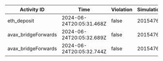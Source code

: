 | Activity ID | Time | Violation | Simulation |
| --- | --- | --- | --- |
| eth_deposit | 2024-06-24T20:05:31.468Z | false | 2015476 |
| avax_bridgeForwards | 2024-06-24T20:05:32.689Z | false | 2015476 |
| avax_bridgeForwards | 2024-06-24T20:05:32.744Z | false | 2015476 |